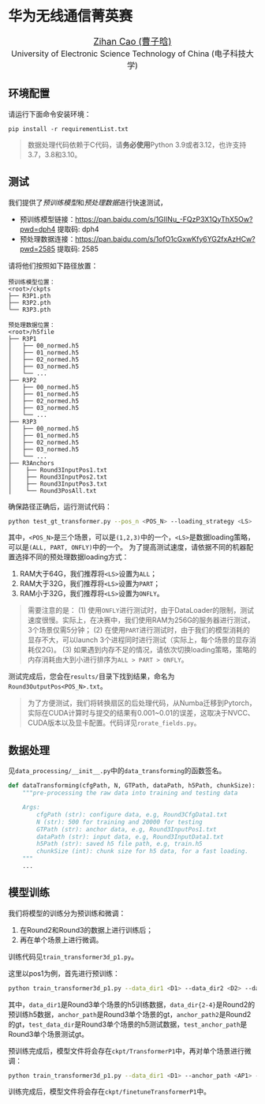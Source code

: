 # 华为无线通信菁英赛

<div align="center">
<p style="text-align: center">
     <a href="https://scholar.google.com/citations?user=pv61p_EAAAAJ&hl=en", style="font-size: 18px;">Zihan Cao (曹子晗)</a>
     <br>
     <a style="font-size: 16px;"> University of Electronic Science Technology of China (电子科技大学)</a>
</p>
</div>

## 环境配置
请运行下面命令安装环境：

```shell
pip install -r requirementList.txt
```

> 数据处理代码依赖于C代码，请**务必使用**Python 3.9或者3.12，也许支持3.7，3.8和3.10。

## 测试

我们提供了*预训练模型*和*预处理数据*进行快速测试，
- 预训练模型链接：https://pan.baidu.com/s/1GIINu_-FQzP3X1QyThX5Ow?pwd=dph4 提取码: dph4 
- 预处理数据连接：https://pan.baidu.com/s/1ofO1cGxwKfy6YG2fxAzHCw?pwd=2585 提取码: 2585 

请将他们按照如下路径放置：

```
预训练模型位置：
<root>/ckpts
├── R3P1.pth
├── R3P2.pth
└── R3P3.pth

预处理数据位置：
<root>/h5file
├── R3P1
│   ├── 00_normed.h5
│   ├── 01_normed.h5
│   ├── 02_normed.h5
│   ├── 03_normed.h5
│   └── ...
├── R3P2
│   ├── 00_normed.h5
│   ├── 01_normed.h5
│   ├── 02_normed.h5
│   ├── 03_normed.h5
│   └── ...
├── R3P3
│   ├── 00_normed.h5
│   ├── 01_normed.h5
│   ├── 02_normed.h5
│   ├── 03_normed.h5
│   └── ...  
├── R3Anchors
│    ├── Round3InputPos1.txt
│    ├── Round3InputPos2.txt
│    ├── Round3InputPos3.txt
│    └── Round3PosAll.txt
```

确保路径正确后，运行测试代码：
```sh
python test_gt_transformer.py --pos_n <POS_N> --loading_strategy <LS>
```
其中，`<POS_N>`是三个场景，可以是`(1,2,3)`中的一个，`<LS>`是数据loading策略，可以是`(ALL, PART, ONFLY)`中的一个。
为了提高测试速度，请依据不同的机器配置选择不同的预处理数据loading方式：
1. RAM大于64G，我们推荐将`<LS>`设置为`ALL`；
2. RAM大于32G，我们推荐将`<LS>`设置为`PART`；
3. RAM小于32G，我们推荐将`<LS>`设置为`ONFLY`。

> 需要注意的是：
> (1) 使用`ONFLY`进行测试时，由于DataLoader的限制，测试速度很慢。实际上，在决赛中，我们使用RAM为256G的服务器进行测试，3个场景仅需5分钟；
> (2) 在使用`PART`进行测试时，由于我们的模型消耗的显存不大，可以launch 3个进程同时进行测试（实际上，每个场景的显存消耗仅2G)。
> (3) 如果遇到内存不足的情况，请依次切换loading策略，策略的内存消耗由大到小进行排序为`ALL > PART > ONFLY`。

测试完成后，您会在`results/`目录下找到结果，命名为`Round3OutputPos<POS_N>.txt`。

> 为了方便测试，我们将转换扇区的后处理代码，从Numba迁移到Pytorch，实际在CUDA计算时与提交的结果有0.001~0.01的误差，这取决于NVCC、CUDA版本以及显卡配置。代码详见`rorate_fields.py`。


## 数据处理
见`data_processing/__init__.py`中的`data_transforming`的函数签名。
```Python
def dataTransforming(cfgPath, N, GTPath, dataPath, h5Path, chunkSize):
    """pre-processing the raw data into training and testing data

    Args:
        cfgPath (str): configure data, e.g, Round3CfgData1.txt
        N (str): 500 for training and 20000 for testing
        GTPath (str): anchor data, e.g, Round3InputPos1.txt
        dataPath (str): input data, e.g, Round3InputData1.txt
        h5Path (str): saved h5 file path, e.g, train.h5
        chunkSize (int): chunk size for h5 data, for a fast loading.
    """
    ...
```
## 模型训练

我们将模型的训练分为预训练和微调：
1. 在Round2和Round3的数据上进行训练后；
2. 再在单个场景上进行微调。

训练代码见`train_transformer3d_p1.py`。

这里以pos1为例，首先进行预训练：
```sh
python train_transformer3d_p1.py --data_dir1 <D1> --data_dir2 <D2> --data_dir3 <D3> --data_dir4 <D4> --anchor_path <AP1> --anchor_path2 <AP2> --test_data_dir <TD> --test_anchor_path <TAP> --prefix_weight_name "TransformerP1"
```
其中，`data_dir1`是Round3单个场景的h5训练数据，`data_dir{2-4}`是Round2的预训练h5数据，`anchor_path`是Round3单个场景的gt，`anchor_path2`是Round2的gt，`test_data_dir`是Round3单个场景的h5测试数据，`test_anchor_path`是Round3单个场景测试gt。


预训练完成后，模型文件将会存在`ckpt/TransformerP1`中，再对单个场景进行微调：
```sh
python train_transformer3d_p1.py --data_dir1 <D1> --anchor_path <AP1> --test_data_dir <TD> --test_anchor_path --pretrained_weight <PW> --finetune --prefix_weight_name "TransformerP1"
```

训练完成后，模型文件将会存在`ckpt/finetuneTransformerP1`中。